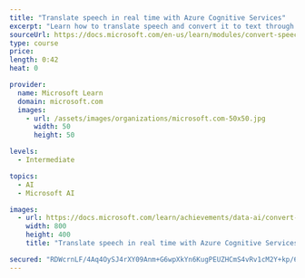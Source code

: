 ```yaml
---
title: "Translate speech in real time with Azure Cognitive Services"
excerpt: "Learn how to translate speech and convert it to text through real-time transcription with the Speech Translation API in Azure Cognitive Services."
sourceUrl: https://docs.microsoft.com/en-us/learn/modules/convert-speech-to-text/
type: course
price: 
length: 0:42
heat: 0

provider:
  name: Microsoft Learn
  domain: microsoft.com
  images:
    - url: /assets/images/organizations/microsoft.com-50x50.jpg
      width: 50
      height: 50

levels:
  - Intermediate

topics:
  - AI
  - Microsoft AI

images:
  - url: https://docs.microsoft.com/learn/achievements/data-ai/convert-speech-to-text-social.png
    width: 800
    height: 400
    title: "Translate speech in real time with Azure Cognitive Services"

secured: "RDWcrnLF/4Aq4OySJ4rXY09Anm+G6wpXkYn6KugPEUZHCmS4vRv1cM2Y+kp/6tDn4YiMOOqerKKTKswhghvWvjCswWW7tIliT0oHU0KTvzMbNiV91PaNjHaPhlVG78Yu1deRrwhran10/HMTg9sDSgXJ9tAEa/Z9Cb/25GXb90NYwmVQDdoAQgTvoIRrVtseuaHOWqI3gPTEEO3nGK83Q06+lW1is12lr50CAy+Htd6UdflEZpbPoa6oodvQ2ZUIwDdIPAMJFB8dbsslrB9Q2A==;MprzKrYopQvHpFluhJ+lfw=="
---
```


